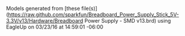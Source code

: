 Models generated from [these file(s)](https://raw.github.com/sparkfun/Breadboard_Power_Supply_Stick_5V-3.3V/v13/Hardware/Breadboard Power Supply - SMD v13.brd) using EagleUp on 03/23/16 at 14:59:01 -06:00

